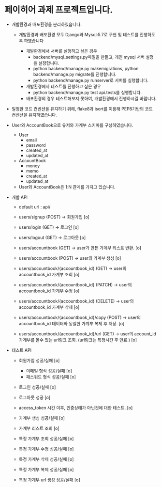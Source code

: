 # 페이히어 과제 프로젝트입니다.

- 개발환경과 배포환경을 분리하였습니다.
    - 개발환경과 배포환경 모두 Django와 Mysql:5.7로 구현 및 테스트를 진행하도록 하였습니다
        - 개발환경에서 서버를 실행하고 싶은 경우
            - backend/mysql_settings.py파일을 만들고, 개인 mysql 서버 설정을 설정합니다.
            - python backend/manage.py makemigrations, python backend/manage.py migrate를 진행합니다.
            - python backend/manage.py runserver로 서버를 실행합니다.
        - 개발환경에서 테스트를 진행하고 싶은 경우
            - python backend/manage.py test api.tests를 실행합니다.

        <!-- - 배포환경에서 서버를 실행하고 싶은 경우, docker-compose up --build를 실행합니다.
        - 배포환경에서 테스트를 진행하고 싶은 경우, --> 
        - 배포환경의 경우 테스트해보지 못하여, 개발환경에서 진행하시길 바랍니다.


- 일정한 코드 컨벤션을 유지하기 위해, flake8과 isort를 이용해 PEP8기반의 코드 컨벤션을 유지하였습니다.



- User와 AccountBook으로 유저와 가계부 스키마를 구성하였습니다.
    - User
        - email
        - password
        - created_at
        - updated_at
    - AccountBook
        - money
        - memo
        - created_at
        - updated_at
    - User와 AccountBook은 1:N 관계를 가지고 있습니다.


- 개발 API
    - default url : api/

    - users/signup (POST) -> 회원가입 [o]
    - users/login (GET) -> 로그인 [o]
    - users/logout (GET) -> 로그아웃 [o]

    - users/accountbook (GET) -> user가 만든 가계부 리스트 반환. [o]
    - users/accountbook (POST) -> user의 가계부 생성 [o]
    - users/accountbook/{accountbook_id} (GET) -> user의 accountbook_id 가계부 조회 [o]
    - users/accountbook/{accountbook_id} (PATCH) -> user의 accountbook_id 가계부 수정 [o]
    - users/accountbook/{accountbook_id} (DELETE) -> user의 accountbook_id 가계부 삭제 [o]
    - users/accountbook/{accountbook_id}/copy (POST) -> user의 accountbook_id 데이터와 동일한 가계부 복제 후 저장. [o]
    - users/accountbook/{accountbook_id}/url (GET) -> user의 account_id 가계부를 볼수 있는 url링크 조회. (url링크는 특정시간 후 만료.) [o]

- 테스트 API
    - 회원가입 성공/실패 [o]
        - 이메일 형식 성공/실패 [o]
        - 패스워드 형식 성공/실패 [o]
    - 로그인 성공/실패 [o]
    - 로그아웃 성공 [o]
    - access_token 시간 이후, 인증상태가 아닌것에 대한 테스트. [o]

    - 가계부 생성 성공/실패 [o]
    - 가계부 리스트 조회 [o]
    - 특정 가계부 조회 성공/실패 [o]
    - 특정 가계부 수정 성공/실패 [o]
    - 특정 가계부 삭제 성공/실패 [o]
    - 특정 가계부 복제 성공/실패 [o]
    - 특정 가계부 url 생성 성공/실패 [o]
